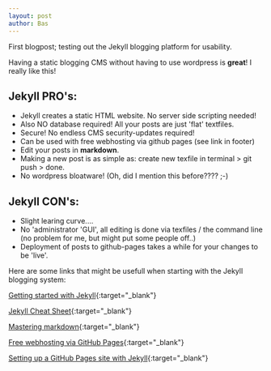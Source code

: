 ```yaml
---
layout: post
author: Bas
---
```

First blogpost; testing out the Jekyll blogging platform for usability. 

Having a static blogging CMS without having to use wordpress is **great**! I really like this!

## Jekyll PRO's: 

* Jekyll creates a static HTML website. No server side scripting needed!
* Also NO database required! All your posts are just 'flat' textfiles.
* Secure! No endless CMS security-updates required! 
* Can be used with free webhosting via github pages (see link in footer)
* Edit your posts in **markdown**.
* Making a new post is as simple as: create new texfile in terminal > git push > done. 
* No wordpress bloatware! (Oh, did I mention this before???? ;-) 

## Jekyll CON's: 

* Slight learing curve.... 
* No 'administrator 'GUI', all editing is done via texfiles / the command line (no problem for me, but might put some people off..)  
* Deployment of posts to github-pages takes a while for your changes to be 'live'. 

Here are some links that might be usefull when starting with the Jekyll blogging system: 

[Getting started with Jekyll](https://jekyllrb.com/docs/step-by-step/01-setup/){:target="_blank"}

[Jekyll Cheat Sheet](https://learn.cloudcannon.com/jekyll-cheat-sheet/){:target="_blank"}

[Mastering markdown](https://guides.github.com/features/mastering-markdown/){:target="_blank"}

[Free webhosting via GitHub Pages](https://pages.github.com/){:target="_blank"} 

[Setting up a GitHub Pages site with Jekyll](https://help.github.com/en/github/working-with-github-pages/setting-up-a-github-pages-site-with-jekyll){:target="_blank"}
